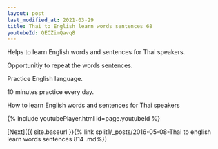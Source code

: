 ```yaml
---
layout: post
last_modified_at: 2021-03-29
title: Thai to English learn words sentences 68 
youtubeId: QECZimQavq8
---
```

 
 
Helps to learn English words and sentences for Thai speakers.

Opportunitiy to repeat the words sentences. 

Practice English language. 
 
10 minutes practice every day. 
 
How to learn English words and sentences for Thai speakers 
 
{% include youtubePlayer.html id=page.youtubeId %}
 
 
[Next]({{ site.baseurl }}{% link  split1/_posts/2016-05-08-Thai to english learn words sentences 814 .md%})
 
